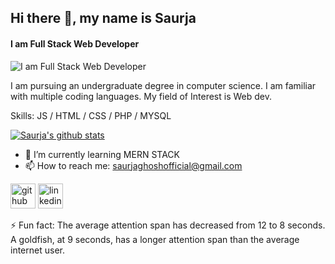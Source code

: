 ## Hi there 👋, my name is Saurja
#### I am Full Stack Web Developer


![I am Full Stack Web Developer](https://blog.bit.ai/wp-content/uploads/2018/09/How-to-Embed-GitHub-Gists-in-Your-Documents-Blog-Banner.png)

I am pursuing an undergraduate degree in computer science. I am familiar with multiple coding languages. My field of Interest is Web dev.

Skills: JS / HTML / CSS / PHP / MYSQL

[![Saurja's github stats](https://github-readme-stats.vercel.app/api?username=Saurja)](https://github.com/Saurja/github-readme-stats)

- 🌱 I’m currently learning MERN STACK 
- 📫 How to reach me: saurjaghoshofficial@gmail.com 


[<img src='https://cdn.jsdelivr.net/npm/simple-icons@3.0.1/icons/github.svg' alt='github' height='40'>](https://github.com/https://github.com/Saurja)                           [<img src='https://cdn.jsdelivr.net/npm/simple-icons@3.0.1/icons/linkedin.svg' alt='linkedin' height='40'>](https://www.linkedin.com/in/saurjaghosh/)  

⚡ Fun fact: The average attention span has decreased from 12 to 8 seconds. A goldfish, at 9 seconds, has a longer attention span than the average internet user.

 
<!--
**Saurja/Saurja** is a ✨ _special_ ✨ repository because its `README.md` (this file) appears on your GitHub profile.

![Saurja's GitHub stats](https://github-readme-stats.vercel.app/api?username=Saurja&show_icons=true)

Here are some ideas to get you started:

- 🔭 I’m currently working on ...
- 🌱 I’m currently learning ...
- 👯 I’m looking to collaborate on ...
- 🤔 I’m looking for help with ...
- 💬 Ask me about ...
- 📫 How to reach me: ...
- 😄 Pronouns: ...
- ⚡ Fun fact: ...
-->
